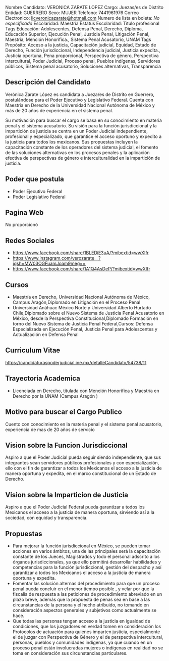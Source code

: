Nombre Candidato: VERONICA ZARATE LOPEZ
Cargo: Juezas/es de Distrito
Entidad: GUERRERO
Sexo: MUJER
Telefono: 7441961976
Correo Electronico: licveronicazarate@hotmail.com
Numero de lista en boleta: *No especificado*
Escolaridad: Maestría
Estatus Escolaridad: Título profesional
Tags Educación: Adolescentes, Defensa Penal, Derecho, Diploma, Educación Superior, Ejecución Penal, Justicia Penal, Litigación Penal, Maestría, Mención Honorífica., Sistema Penal Acusatorio, UNAM
Tags Propósito: Acceso a la justicia, Capacitación judicial, Equidad, Estado de Derecho, Función jurisdiccional, Independencia judicial, Justicia expedita., Justicia oportuna, Pena proporcional, Perspectiva de género, Perspectiva intercultural, Poder Judicial, Proceso penal, Pueblos indígenas, Servidores públicos, Sistema penal acusatorio, Soluciones alternativas, Transparencia


## Descripción del Candidato 

Verónica Zarate López es candidata a Jueza/es de Distrito en Guerrero, postulándose para el Poder Ejecutivo y Legislativo Federal. Cuenta con Maestría en Derecho de la Universidad Nacional Autónoma de México y más de 20 años de experiencia en el sistema penal.

Su motivación para buscar el cargo se basa en su conocimiento en materia penal y el sistema acusatorio. Su visión para la función jurisdiccional y la impartición de justicia se centra en un Poder Judicial independiente, profesional y especializado, que garantice el acceso oportuno y expedito a la justicia para todos los mexicanos. Sus propuestas incluyen la capacitación constante de los operadores del sistema judicial, el fomento de las soluciones alternativas en los procesos penales y la aplicación efectiva de perspectivas de género e interculturalidad en la impartición de justicia.


## Poder que postula

- Poder Ejecutivo Federal
- Poder Legislativo Federal


## Pagina Web

No proporcionó


## Redes Sociales

- https://www.facebook.com/share/1BLEDiE3uA/?mibextid=wwXIfr
- https://www.instagram.com/verozarate__?igsh=MW03OGFuamJoam9meg==
- https://www.facebook.com/share/1A1Q4AsDeP/?mibextid=wwXIfr


## Cursos

- Maestría en Derecho, Universidad Nacional Autónoma de México, Campus Aragón,Diplomado en Litigación en el Proceso Penal
- Universidad Anáhuac México Norte y Universidad Alberto Hurtado Chile,Diplomado sobre el Nuevo Sistema de Justicia Penal Acusatorio en México, desde la Perspectiva Constitucional,Diplomado Formación en torno del Nuevo Sistema de Justicia Penal Federal,Cursos: Defensa Especializada en Ejecución Penal, Justicia Penal para Adolescentes y Actualización en Defensa Penal


## Curriculum Vitae

https://candidaturaspoderjudicial.ine.mx/detalleCandidato/54738/11


## Trayectoria Academica

- Licenciada en Derecho, titulada con Mención Honorifica y Maestría en Derecho por la UNAM (Campus Aragón )


## Motivo para buscar el Cargo Publico

Cuento con conocimiento en la materia penal y el sistema penal acusatorio, experiencia de mas de 20 años de servicio


## Vision sobre la Funcion Jurisdiccional

Aspiro a que el Poder Judicial pueda seguir siendo independiente, que sus integrantes sean servidores públicos profesionales y con especialización, ello con el fin de garantizar a todos los Mexicanos el acceso a la justicia de manera oportuna y expedita, en el marco constitucional de un Estado de Derecho.


## Vision sobre la Imparticion de Justicia

Aspiro a que el Poder Judicial Federal pueda garantizar a todos los Mexicanos el acceso a la justicia de manera oportuna, sirviendo así a la sociedad, con equidad y transparencia.


## Propuestas

- Para mejorar la función jurisdiccional en México, se pueden tomar acciones en varios ámbitos, una de las principales será la capacitación constante de los Jueces, Magistrados y todo el personal adscrito a los órganos jurisdiccionales, ya que ello permitirá desarrollar habilidades y competencias para la función jurisdiccional, gestión del despacho y así garantizar a todos los Mexicanos el acceso a la justicia de manera oportuna y expedita.
- Fomentar las solución alternas del procedimiento para que un proceso penal pueda concluir en el menor tiempo posible , y velar por que la fiscalía de respuesta a las peticiones de procedimiento abreviado en un plazo breve, además que la propuesta de penas sea en base a las circunstancias de la persona y el hecho atribuido, no tomando en consideración aspectos generales y subjetivos como actualmente se hace.
- Que todas las personas tengan acceso a la justicia en igualdad de condiciones, que los juzgadores en verdad tomen en consideración los Protocolos de actuación para quienes imparten justicia, especialmente el de juzgar con Perspectiva de Género y el de perspectiva intercultural, personas, pueblos y comunidades indígenas, ya que cuando en un proceso penal están involucradas mujeres o indígenas en realidad no se toma en consideración sus circunstancias particulares.

